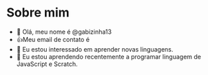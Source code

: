 # Sobre mim
- 👋 Olá,  meu nome é @gabizinha13
- :+1:Meu email de contato é 
- 👀 Eu estou interessado em aprender novas linguagens.
- 🌱 Eu estou aprendendo recentemente a programar linguagem de JavaScript e Scratch.


